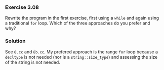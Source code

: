 ### Exercise 3.08

Rewrite the program in the first exercise, first using a `while` and again using
a traditional `for` loop. Which of the three approaches do you prefer and why?

### Solution

See `8.cc` and `8b.cc`. My prefered approach is the range `for` loop because a
`decltype` is not needed (nor is a `string::size_type`) and assessing the size
of the string is not needed.
